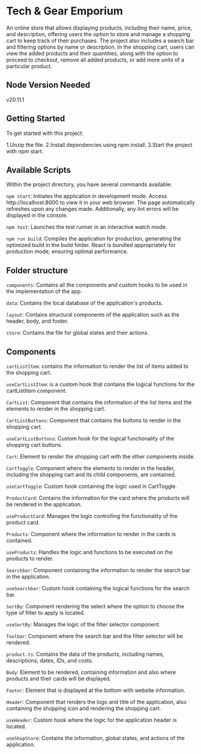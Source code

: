 # Tech & Gear Emporium

An online store that allows displaying products, including their name, price, and description, offering users the option to store and manage a shopping cart to keep track of their purchases. The project also includes a search bar and filtering options by name or description. In the shopping cart, users can view the added products and their quantities, along with the option to proceed to checkout, remove all added products, or add more units of a particular product.

## Node Version Needed

v20.11.1

## Getting Started

To get started with this project:

1.Unzip the file.
2.Install dependencies using npm install.
3.Start the project with npm start.

## Available Scripts

Within the project directory, you have several commands available:

`npm start`: Initiates the application in development mode. Access http://localhost:8000 to view it in your web browser. The page automatically refreshes upon any changes made. Additionally, any lint errors will be displayed in the console.

`npm test`: Launches the test runner in an interactive watch mode.

`npm run build`: Compiles the application for production, generating the optimized build in the build folder. React is bundled appropriately for production mode, ensuring optimal performance.

## Folder structure

`components`: Contains all the components and custom hooks to be used in the implementation of the app.

`data`: Contains the local database of the application's products.

`layout`: Contains structural components of the application such as the header, body, and footer.

`store`: Contains the file for global states and their actions.

## Components

`cartListItem`: contains the information to render the list of items added to the shopping cart.

`useCartListItem`: is a custom hook that contains the logical functions for the cartListItem component.

`CartList`: Component that contains the information of the list items and the elements to render in the shopping cart.

`CartListButtons`: Component that contains the buttons to render in the shopping cart.

`useCartListButtons`: Custom hook for the logical functionality of the shopping cart buttons.

`Cart`: Element to render the shopping cart with the other components inside.

`CartToggle`: Component where the elements to render in the header, including the shopping cart and its child components, are contained.

`useCartToggle`: Custom hook containing the logic used in CartToggle.

`ProductCard`: Contains the information for the card where the products will be rendered in the application.

`useProductCard`: Manages the logic controlling the functionality of the product card.

`Products`: Component where the information to render in the cards is contained.

`useProducts`: Handles the logic and functions to be executed on the products to render.

`Searchbar`: Component containing the information to render the search bar in the application.

`useSearchbar`: Custom hook containing the logical functions for the search bar.

`SortBy`: Component rendering the select where the option to choose the type of filter to apply is located.

`useSortBy`: Manages the logic of the filter selector component.

`Toolbar`: Component where the search bar and the filter selector will be rendered.

`product.ts`: Contains the data of the products, including names, descriptions, dates, IDs, and costs.

`Body`: Element to be rendered, containing information and also where products and their cards will be displayed.

`Footer`: Element that is displayed at the bottom with website information.

`Header`: Component that renders the logo and title of the application, also containing the shopping icon and rendering the shopping cart.

`useHeader`: Custom hook where the logic for the application header is located.

`useShopStore`: Contains the information, global states, and actions of the application.
